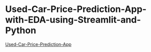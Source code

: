 # Used-Car-Price-Prediction-App-with-EDA-using-Streamlit-and-Python 
[Used-Car-Price-Prediction-App](https://used-car-price-prediction-app-with-python.streamlit.app/)
